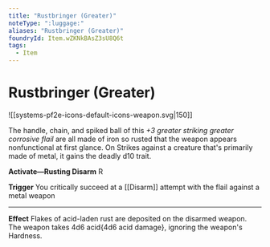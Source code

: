 ```yaml
---
title: "Rustbringer (Greater)"
noteType: ":luggage:"
aliases: "Rustbringer (Greater)"
foundryId: Item.wZKNkBAsZ3sU8Q6t
tags:
  - Item
---
```


# Rustbringer (Greater)
![[systems-pf2e-icons-default-icons-weapon.svg|150]]

The handle, chain, and spiked ball of this _+3 greater striking greater corrosive flail_ are all made of iron so rusted that the weapon appears nonfunctional at first glance. On Strikes against a creature that's primarily made of metal, it gains the deadly d10 trait.

**Activate—Rusting Disarm** R

**Trigger** You critically succeed at a [[Disarm]] attempt with the flail against a metal weapon

* * *

**Effect** Flakes of acid-laden rust are deposited on the disarmed weapon. The weapon takes 4d6 acid{4d6 acid damage}, ignoring the weapon's Hardness.
